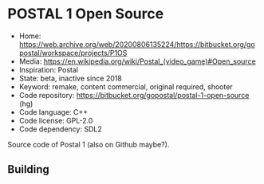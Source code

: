# POSTAL 1 Open Source

- Home: https://web.archive.org/web/20200806135224/https://bitbucket.org/gopostal/workspace/projects/P1OS
- Media: https://en.wikipedia.org/wiki/Postal_(video_game)#Open_source
- Inspiration: Postal
- State: beta, inactive since 2018
- Keyword: remake, content commercial, original required, shooter
- Code repository: https://bitbucket.org/gopostal/postal-1-open-source (hg)
- Code language: C++
- Code license: GPL-2.0
- Code dependency: SDL2

Source code of Postal 1 (also on Github maybe?).

## Building
